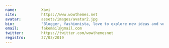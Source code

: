 ```yaml
---
name:           Xavi
site:           https://www.wowthemes.net
avatar:         assets/images/avatar2.jpg
bio:            "Blogger, fashionista, love to explore new ideas and write on my morning coffee!"
email:          fakemail@gmail.com
twitter:        https://twitter.com/wowthemesnet
registro:       27/03/2019
---
```

